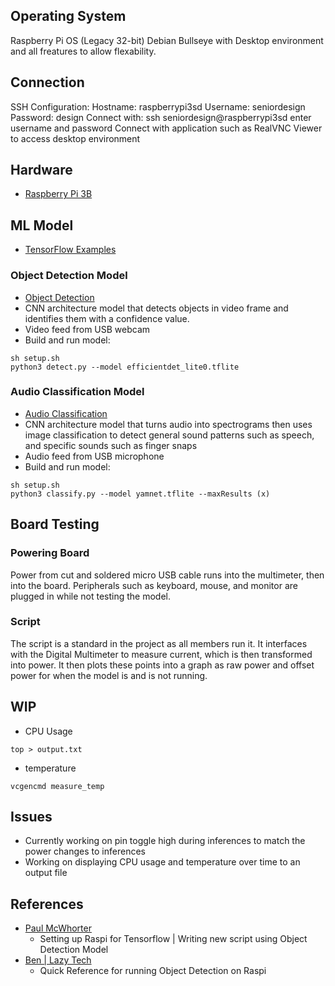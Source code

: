 ## Operating System
Raspberry Pi OS (Legacy 32-bit) Debian Bullseye with Desktop environment and all freatures to allow flexability.
## Connection
SSH Configuration: Hostname: raspberrypi3sd Username: seniordesign Password: design
Connect with: ssh seniordesign@raspberrypi3sd enter username and password
Connect with application such as RealVNC Viewer to access desktop environment

## Hardware
* [Raspberry Pi 3B](https://www.raspberrypi.com/products/raspberry-pi-3-model-b/)

## ML Model
* [TensorFlow Examples](https://github.com/tensorflow/examples/)

### Object Detection Model
* [Object Detection](https://github.com/tensorflow/examples/tree/master/lite/examples/object_detection/raspberry_pi)
* CNN architecture model that detects objects in video frame and identifies them with a confidence value.
* Video feed from USB webcam
* Build and run model:
 ```
 sh setup.sh
 python3 detect.py --model efficientdet_lite0.tflite
 ```

### Audio Classification Model
* [Audio Classification](https://github.com/tensorflow/examples/tree/master/lite/examples/audio_classification/raspberry_pi)
* CNN architecture model that turns audio into spectrograms then uses image classification to detect general sound patterns such as speech, and specific sounds such as finger snaps
* Audio feed from USB microphone
* Build and run model:
 ```
 sh setup.sh
 python3 classify.py --model yamnet.tflite --maxResults (x)
 ```

 ## Board Testing
 ### Powering Board
 Power from cut and soldered micro USB cable runs into the multimeter, then into the board.
 Peripherals such as keyboard, mouse, and monitor are plugged in while not testing the model.

 ### Script
 The script is a standard in the project as all members run it. It interfaces with the Digital Multimeter to measure current, which is then transformed into power. It then plots these points into a graph as raw power and offset power for when the model is and is not running.

 ## WIP
* CPU Usage
 ```
 top > output.txt
 ```
* temperature
 ```
 vcgencmd measure_temp
 ```


 ## Issues
 * Currently working on pin toggle high during inferences to match the power changes to inferences
 * Working on displaying CPU usage and temperature over time to an output file
 
 ## References
* [Paul McWhorter](https://www.youtube.com/watch?v=yE7Ve3U5Slw)
    - Setting up Raspi for Tensorflow | Writing new script using Object Detection Model
* [Ben | Lazy Tech](https://www.youtube.com/watch?v=kX6zWqMP9U4)
    - Quick Reference for running Object Detection on Raspi